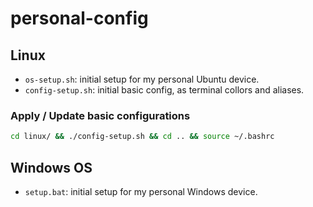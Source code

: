 # personal-config

## Linux

* `os-setup.sh`: initial setup for my personal Ubuntu device.
* `config-setup.sh`: initial basic config, as terminal collors and aliases.

### Apply / Update basic configurations

```sh
cd linux/ && ./config-setup.sh && cd .. && source ~/.bashrc
```

## Windows OS

* `setup.bat`: initial setup for my personal Windows device.
